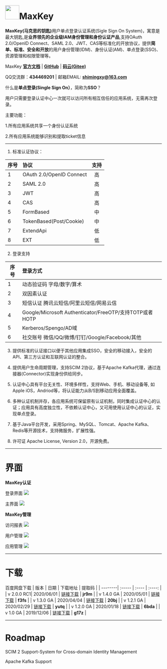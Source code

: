 # <img src="http://www.maxkey.top/images/logo.jpg" width="45px">MaxKey

<b>MaxKey(马克思的钥匙)</b>用户单点登录认证系统(Sigle Sign On System)，寓意是最大钥匙,是<b>业界领先的企业级IAM身份管理和身份认证产品</b>,支持OAuth 2.0/OpenID Connect、SAML 2.0、JWT、CAS等标准化的开放协议，提供<b>简单、标准、安全和开放</b>的用户身份管理(IDM)、身份认证(AM)、单点登录(SSO)、资源管理和权限管理等。

MaxKey  <a href="https://www.maxkey.top" target="_blank"><b>官方文档</b></a> | <a href="https://github.com/shimingxy/MaxKey" target="_blank"><b>GitHub</b></a> | <a href="https://gitee.com/shimingxy/MaxKey" target="_blank"><b>码云(Gitee)</b></a>
  
QQ交流群：<b>434469201</b> | 邮箱EMAIL: <b>shimingxy@163.com</b>
 
什么是<b>单点登录(Single Sign On）</b>，简称为<b>SSO</b>？

用户只需要登录认证中心一次就可以访问所有相互信任的应用系统，无需再次登录。
  
主要功能：

1.所有应用系统共享一个身份认证系统

2.所有应用系统能够识别和提取ticket信息
 
 
------------

1.  标准认证协议：

| 序号    | 协议   |  支持  |
| --------| :-----  | :----:  |
| 1       | OAuth 2.0/OpenID Connect   |  高  |
| 2       | SAML 2.0   				   |  高  |
| 3       | JWT  					   |  高  |
| 4       | CAS						   |  高  |
| 5       | FormBased				   |  中  |
| 6       | TokenBased(Post/Cookie)	   |  中  |
| 7       | ExtendApi				   |  低  |
| 8       | EXT						   |  低  |

2. 登录支持

| 序号    | 登录方式   | 
| --------| :-----  |
| 1       | 动态验证码  字母/数字/算术 	| 
| 2       | 双因素认证   	| 
| 3       | 短信认证  腾讯云短信/阿里云短信/网易云信 	|
| 4       | Google/Microsoft Authenticator/FreeOTP/支持TOTP或者HOTP |
| 5       | Kerberos/Spengo/AD域|
| 6       | 社交账号 微信/QQ/微博/钉钉/Google/Facebook/其他  | 


3. 提供标准的认证接口以便于其他应用集成SSO，安全的移动接入，安全的API、第三方认证和互联网认证的整合。

4. 提供用户生命周期管理，支持SCIM 2协议，基于Apache Kafka代理，通过连接器(Connector)实现身份供给同步。

5. 认证中心具有平台无关性、环境多样性，支持Web、手机、移动设备等, 如Apple iOS，Andriod等，将认证能力从B/S到移动应用全面覆盖。

6. 多种认证机制并存，各应用系统可保留原有认证机制，同时集成认证中心的认证；应用具有高度独立性，不依赖认证中心，又可用使用认证中心的认证，实现单点登录。

7. 基于Java平台开发，采用Spring、MySQL、Tomcat、Apache Kafka、Redis等开源技术，支持微服务，扩展性强。  

8. 许可证 Apache License, Version 2.0，开源免费。 

------------
# 界面
**MaxKey认证**

登录界面
<img src="http://www.maxkey.top/images/maxkey_login.png"/>

主界面
<img src="http://www.maxkey.top/images/maxkey_index.png"/>

**MaxKey管理**

访问报表
<img src="http://www.maxkey.top/images/maxkey_mgt_rpt.png"/>

用户管理
<img src="http://www.maxkey.top/images/maxkey_mgt_users.png"/>

应用管理
<img src="http://www.maxkey.top/images/maxkey_mgt_apps.png"/>

------------
# 下载

百度网盘下载
| 版本    | 日期   |  下载地址  |  提取码  |
| --------| :-----  | :----  | :----:  |
| v 2.0.0 RC1| 2020/06/01   |  <a href="https://pan.baidu.com/s/1iXdknvvBUvaqSF6Ro2RDiw" target="_blank">链接下载</a>  |  **jr9m**  |
| v 1.4.0 GA | 2020/05/01   |  <a href="https://pan.baidu.com/s/1i53-oR-xnwZddqEl9dP4ag" target="_blank">链接下载</a>  |  **f3fs**  |
| v 1.3.0 GA | 2020/04/04   |  <a href="https://pan.baidu.com/s/1o7vfBeq21Az_0s0tJvObOw" target="_blank">链接下载</a>  |  **20bj**  |
| v 1.2.1 GA | 2020/02/29   |  <a href="https://pan.baidu.com/s/1FDkJ4DOMQq8tPAXrIfDeKA" target="_blank">链接下载</a>  |  **yutq**  |
| v 1.2.0 GA | 2020/01/18   |  <a href="https://pan.baidu.com/s/1NDeB_g_-6Qbn_bHkTGnFGA" target="_blank">链接下载</a>  |  **6bda**  |
| v 1.0 GA   | 2019/12/06   |  <a href="https://pan.baidu.com/s/15j7RSUQybCVlHx8uyFk2rQ" target="_blank">链接下载</a>  |  **g17z**  |

------------
# Roadmap
SCIM 2 Support-System for Cross-domain Identity Management

Apache Kafka Support 
